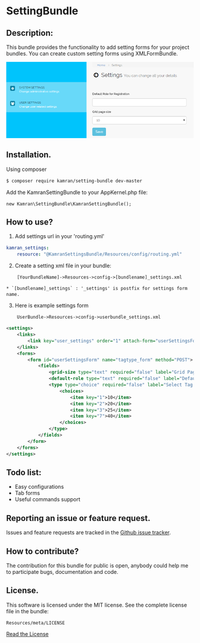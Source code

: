 # SettingBundle

## Description:

This bundle provides the functionality to add setting forms for your project bundles.
You can create custom setting forms using XMLFormBundle.

![alt text](https://github.com/kamranshahzad/SettingBundle/blob/master/Resources/public/img/settings-screenshot.png "Settings screenshot")

## Installation.

Using composer

``` bash
$ composer require kamran/setting-bundle dev-master
```
Add the KamranSettingBundle to your AppKernel.php file:

```
new Kamran\SettingBundle\KamranSettingBundle();
```

## How to use?

1. Add settings url in your 'routing.yml'
```yml
kamran_settings:
    resource: "@KamranSettingsBundle/Resources/config/routing.yml"
```

2. Create a setting xml file in your bundle:
```
    [YourBundleName]->Resources->config->[bundlename]_settings.xml
```	
	* `[bundlename]_settings` : '_settings' is postfix for settings form name.

3. Here is example settings form	
```
    UserBundle->Resources->config->userbundle_settings.xml
```
```xml
<settings>
    <links>
        <link key="user_settings" order="1" attach-form="userSettingsForm" >User Settings</link>
    </links>
    <forms>
        <form id="userSettingsForm" name="tagtype_form" method="POST">
            <fields>
                <grid-size type="text" required="false" label="Grid Paging Size" ></grid-size>
                <default-role type="text" required="false" label="Default Role for Registration" ></default-role>
                <type type="choice" required="false" label="Select Tag Type" >
                    <choices>
                        <item key="1">10</item>
                        <item key="2">20</item>
                        <item key="3">25</item>
                        <item key="7">40</item>
                    </choices>
                </type>
            </fields>
        </form>
    </forms>
</settings>
```

## Todo list:

* Easy configurations
* Tab forms
* Useful commands support

## Reporting an issue or feature request.

Issues and feature requests are tracked in the 
[Github issue tracker](https://github.com/kamranshahzad/SettingBundle/issues).


How to contribute?
------------------------------------
The contribution for this bundle for public is open, anybody could help me to participate 
bugs, documentation and code.



## License.
This software is licensed under the MIT license. See the complete license file in the bundle:
```
Resources/meta/LICENSE
```
[Read the License](https://github.com/kamranshahzad/SettingBundle/blob/master/Resources/meta/LICENSE)

